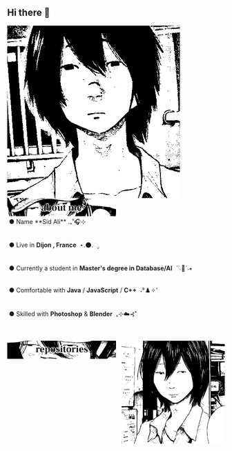## Hi there 👋
<!-- ![Presentation](./Img/presentationGH.gif) -->
<img src="./Img/sekigit1.jpg" align="left" >

<img src="Img/aboutme.jpg" width="50%" >




<br/>
&nbsp;● Name **Sid Ali**  .₊˚🎧⊹
<br/>
<br/>

&nbsp;● Live in **Dijon , France** &nbsp;⋆.🌑.ೃ
<br/>
<br/>
 
&nbsp;● Currently a student in **Master's degree in Database/AI** &nbsp;ˋ𓆩🔘ˊ˗⭒
<br/>
<br/>
 
&nbsp;● Comfortable with **Java** / **JavaScript** / **C++** &nbsp;˖°♟️✧'
<br/>
<br/>

&nbsp;● Skilled with **Photoshop** & **Blender**  &nbsp;₊⊹݁☁️⊰˚
<br/>
<br/>
<br/>

<img src="./Img/sekigit2.jpg" align="right" width="47.5%">
<img src="./Img/sekirepo.jpg" width="50%" >
<!--
<img src="./Img/sekigit3.jpg" width="50%">
<img src="./Img/sekigit4.jpg" width="50%" height="50%">

**0x5id/0x5id** is a ✨ _special_ ✨ repository because its `README.md` (this file) appears on your GitHub profile.

Here are some ideas to get you started:

- 🔭 I’m currently working on ...
- 🌱 I’m currently learning ...
- 👯 I’m looking to collaborate on ...
- 🤔 I’m looking for help with ...
- 💬 Ask me about ...
- 📫 How to reach me: ...
- 😄 Pronouns: ...
- ⚡ Fun fact: ...
-->
